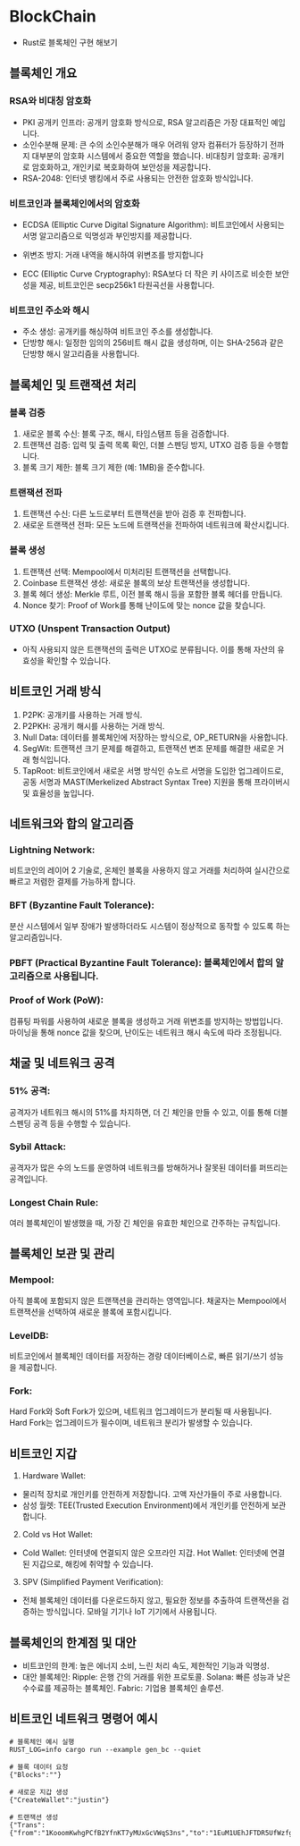 # BlockChain

- Rust로 블록체인 구현 해보기

## 블록체인 개요
### RSA와 비대칭 암호화
- PKI 공개키 인프라: 공개키 암호화 방식으로, RSA 알고리즘은 가장 대표적인 예입니다.
- 소인수분해 문제: 큰 수의 소인수분해가 매우 어려워 양자 컴퓨터가 등장하기 전까지 대부분의 암호화 시스템에서 중요한 역할을 했습니다.
비대칭키 암호화: 공개키로 암호화하고, 개인키로 복호화하여 보안성을 제공합니다.
- RSA-2048: 인터넷 뱅킹에서 주로 사용되는 안전한 암호화 방식입니다.
### 비트코인과 블록체인에서의 암호화
- ECDSA (Elliptic Curve Digital Signature Algorithm): 비트코인에서 사용되는 서명 알고리즘으로 익명성과 부인방지를 제공합니다.

- 위변조 방지: 거래 내역을 해시하여 위변조를 방지합니다
- ECC (Elliptic Curve Cryptography): RSA보다 더 작은 키 사이즈로 비슷한 보안성을 제공, 비트코인은 secp256k1 타원곡선을 사용합니다.

### 비트코인 주소와 해시
- 주소 생성: 공개키를 해싱하여 비트코인 주소를 생성합니다.
- 단방향 해시: 일정한 임의의 256비트 해시 값을 생성하며, 이는 SHA-256과 같은 단방향 해시 알고리즘을 사용합니다.

## 블록체인 및 트랜잭션 처리

### 블록 검증
1. 새로운 블록 수신: 블록 구조, 해시, 타임스탬프 등을 검증합니다.
2. 트랜잭션 검증: 입력 및 출력 목록 확인, 더블 스펜딩 방지, UTXO 검증 등을 수행합니다.
3. 블록 크기 제한: 블록 크기 제한 (예: 1MB)을 준수합니다.
### 트랜잭션 전파

1. 트랜잭션 수신: 다른 노드로부터 트랜잭션을 받아 검증 후 전파합니다.
2. 새로운 트랜잭션 전파: 모든 노드에 트랜잭션을 전파하여 네트워크에 확산시킵니다.

### 블록 생성
1. 트랜잭션 선택: Mempool에서 미처리된 트랜잭션을 선택합니다.
2. Coinbase 트랜잭션 생성: 새로운 블록의 보상 트랜잭션을 생성합니다.
3. 블록 헤더 생성: Merkle 루트, 이전 블록 해시 등을 포함한 블록 헤더를 만듭니다.
4. Nonce 찾기: Proof of Work를 통해 난이도에 맞는 nonce 값을 찾습니다.

### UTXO (Unspent Transaction Output)
- 아직 사용되지 않은 트랜잭션의 출력은 UTXO로 분류됩니다. 이를 통해 자산의 유효성을 확인할 수 있습니다.

## 비트코인 거래 방식

1. P2PK: 공개키를 사용하는 거래 방식.
2. P2PKH: 공개키 해시를 사용하는 거래 방식.
3. Null Data: 데이터를 블록체인에 저장하는 방식으로, OP_RETURN을 사용합니다.
4. SegWit: 트랜잭션 크기 문제를 해결하고, 트랜잭션 변조 문제를 해결한 새로운 거래 형식입니다.
5. TapRoot: 비트코인에서 새로운 서명 방식인 슈노르 서명을 도입한 업그레이드로, 공동 서명과 MAST(Merkelized Abstract Syntax Tree) 지원을 통해 프라이버시 및 효율성을 높입니다.
  
## 네트워크와 합의 알고리즘

### Lightning Network:
비트코인의 레이어 2 기술로, 온체인 블록을 사용하지 않고 거래를 처리하여 실시간으로 빠르고 저렴한 결제를 가능하게 합니다.
### BFT (Byzantine Fault Tolerance):
분산 시스템에서 일부 장애가 발생하더라도 시스템이 정상적으로 동작할 수 있도록 하는 알고리즘입니다.
### PBFT (Practical Byzantine Fault Tolerance): 블록체인에서 합의 알고리즘으로 사용됩니다.
### Proof of Work (PoW):
컴퓨팅 파워를 사용하여 새로운 블록을 생성하고 거래 위변조를 방지하는 방법입니다. 마이닝을 통해 nonce 값을 찾으며, 난이도는 네트워크 해시 속도에 따라 조정됩니다.


## 채굴 및 네트워크 공격
### 51% 공격:
공격자가 네트워크 해시의 51%를 차지하면, 더 긴 체인을 만들 수 있고, 이를 통해 더블 스펜딩 공격 등을 수행할 수 있습니다.
### Sybil Attack:
공격자가 많은 수의 노드를 운영하여 네트워크를 방해하거나 잘못된 데이터를 퍼뜨리는 공격입니다.
### Longest Chain Rule:
여러 블록체인이 발생했을 때, 가장 긴 체인을 유효한 체인으로 간주하는 규칙입니다.

## 블록체인 보관 및 관리

### Mempool:
아직 블록에 포함되지 않은 트랜잭션을 관리하는 영역입니다. 채굴자는 Mempool에서 트랜잭션을 선택하여 새로운 블록에 포함시킵니다.
### LevelDB:
비트코인에서 블록체인 데이터를 저장하는 경량 데이터베이스로, 빠른 읽기/쓰기 성능을 제공합니다.
### Fork:
Hard Fork와 Soft Fork가 있으며, 네트워크 업그레이드가 분리될 때 사용됩니다. Hard Fork는 업그레이드가 필수이며, 네트워크 분리가 발생할 수 있습니다.

## 비트코인 지갑
1. Hardware Wallet:

- 물리적 장치로 개인키를 안전하게 저장합니다. 고액 자산가들이 주로 사용합니다.
- 삼성 월렛: TEE(Trusted Execution Environment)에서 개인키를 안전하게 보관합니다.
2. Cold vs Hot Wallet:
- Cold Wallet: 인터넷에 연결되지 않은 오프라인 지갑.
Hot Wallet: 인터넷에 연결된 지갑으로, 해킹에 취약할 수 있습니다.
3. SPV (Simplified Payment Verification):

- 전체 블록체인 데이터를 다운로드하지 않고, 필요한 정보를 추출하여 트랜잭션을 검증하는 방식입니다. 모바일 기기나 IoT 기기에서 사용됩니다.


## 블록체인의 한계점 및 대안
- 비트코인의 한계: 높은 에너지 소비, 느린 처리 속도, 제한적인 기능과 익명성.
- 대안 블록체인:
Ripple: 은행 간의 거래를 위한 프로토콜.
Solana: 빠른 성능과 낮은 수수료를 제공하는 블록체인.
Fabric: 기업용 블록체인 솔루션.

## 비트코인 네트워크 명령어 예시
```
# 블록체인 예시 실행
RUST_LOG=info cargo run --example gen_bc --quiet

# 블록 데이터 요청
{"Blocks":""}

# 새로운 지갑 생성
{"CreateWallet":"justin"}

# 트랜잭션 생성
{"Trans": {"from":"1KooomKwhgPCfB2YfnKT7yMUxGcVWqS3ns","to":"1EuM1UEhJFTDR5UfWzfghzv82bCdwRWk9E","amount":"4"}}

```
